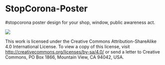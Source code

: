 # StopCorona-Poster
#stopcorona poster design for your shop, window, public awareness act.



![](https://licensebuttons.net/l/by-sa/4.0/88x31.png)

This work is licensed under the Creative Commons Attribution-ShareAlike 4.0 International License. To view a copy of this license, visit http://creativecommons.org/licenses/by-sa/4.0/ or send a letter to Creative Commons, PO Box 1866, Mountain View, CA 94042, USA.
